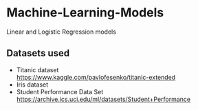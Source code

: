 # Machine-Learning-Models

Linear and Logistic Regression models  

## Datasets used  
- Titanic dataset  
     https://www.kaggle.com/pavlofesenko/titanic-extended
- Iris dataset 
- Student Performance Data Set  
     https://archive.ics.uci.edu/ml/datasets/Student+Performance
